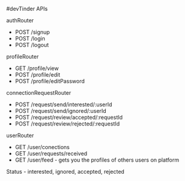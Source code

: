 #devTinder APIs

authRouter
- POST /signup
- POST /login
- POST /logout

profileRouter
- GET /profile/view
- POST /profile/edit
- POST /profile/editPassword

connectionRequestRouter
- POST /request/send/interested/:userId
- POST /request/send/ignored/:userId
- POST /request/review/accepted/:requestId
- POST /request/review/rejected/:requestId

userRouter
- GET /user/conections
- GET /user/requests/received
- GET /user/feed - gets you the profiles of others users on platform

Status - interested, ignored, accepted, rejected